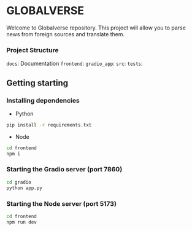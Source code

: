 # GLOBALVERSE
Welcome to Globalverse repository. This project will allow you to parse news from foreign sources and translate them. 

### Project Structure
`docs`: Documentation
`frontend`: 
`gradio_app`: 
`src`:
`tests`:

## Getting starting

### Installing dependencies

- Python

```bash
pip install -r requirements.txt
```

- Node

```bash
cd frontend
npm i
```

### Starting the Gradio server (port 7860)

```bash
cd gradio
python app.py
```

### Starting the Node server (port 5173)

```bash
cd frontend
npm run dev
```
